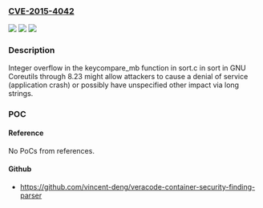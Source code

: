 ### [CVE-2015-4042](https://cve.mitre.org/cgi-bin/cvename.cgi?name=CVE-2015-4042)
![](https://img.shields.io/static/v1?label=Product&message=n%2Fa&color=blue)
![](https://img.shields.io/static/v1?label=Version&message=n%2Fa&color=blue)
![](https://img.shields.io/static/v1?label=Vulnerability&message=n%2Fa&color=brighgreen)

### Description

Integer overflow in the keycompare_mb function in sort.c in sort in GNU Coreutils through 8.23 might allow attackers to cause a denial of service (application crash) or possibly have unspecified other impact via long strings.

### POC

#### Reference
No PoCs from references.

#### Github
- https://github.com/vincent-deng/veracode-container-security-finding-parser

